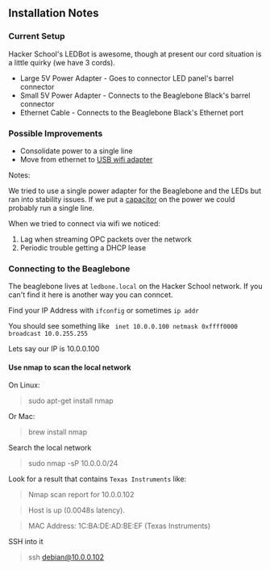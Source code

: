 Installation Notes
----

### Current Setup

Hacker School's LEDBot is awesome, though at present our cord situation is a little quirky (we have 3 cords).

* Large 5V Power Adapter - Goes to connector LED panel's barrel connector
* Small 5V Power Adapter - Connects to the Beaglebone Black's barrel connector
* Ethernet Cable - Connects to the Beaglebone Black's Ethernet port

### Possible Improvements

* Consolidate power to a single line
* Move from ethernet to [USB wifi adapter](https://wiki.debian.org/WiFi/HowToUse#Command_Line)

Notes:

We tried to use a single power adapter for the Beaglebone and the LEDs but ran into stability issues. If we put a [capacitor](https://www.adafruit.com/products/1589) on the power we could probably run a single line.

When we tried to connect via wifi we noticed:

1. Lag when streaming OPC packets over the network
2. Periodic trouble getting a DHCP lease

### Connecting to the Beaglebone

The beaglebone lives at `ledbone.local` on the Hacker School network. If you can't find it here is another way you can conncet.

Find your IP Address with `ifconfig` or sometimes `ip addr`

You should see something like `	inet 10.0.0.100 netmask 0xffff0000 broadcast 10.0.255.255`

Lets say our IP is 10.0.0.100
#### Use nmap to scan the local network

On Linux:
> sudo apt-get install nmap

Or Mac:
> brew install nmap

Search the local network
> sudo nmap -sP 10.0.0.0/24

Look for a result that contains `Texas Instruments` like:
>Nmap scan report for 10.0.0.102

>Host is up (0.0048s latency).

>MAC Address: 1C:BA:DE:AD:BE:EF (Texas Instruments)

SSH into it
> ssh debian@10.0.0.102
